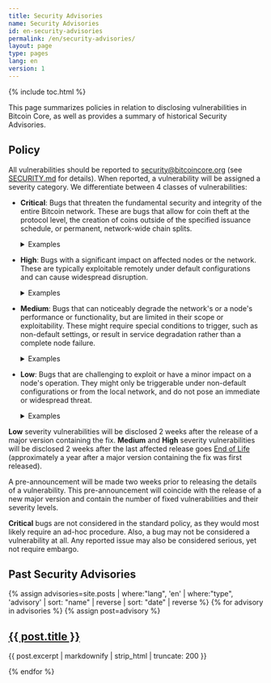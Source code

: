 ```yaml
---
title: Security Advisories
name: Security Advisories
id: en-security-advisories
permalink: /en/security-advisories/
layout: page
type: pages
lang: en
version: 1
---
```

{% include toc.html %}

This page summarizes policies in relation to disclosing vulnerabilities in Bitcoin Core,
as well as provides a summary of historical Security Advisories.

## Policy

All vulnerabilities should be reported to security@bitcoincore.org (see
[SECURITY.md](https://github.com/bitcoin/bitcoin/blob/master/SECURITY.md) for
details). When reported, a vulnerability will be assigned a severity category.
We differentiate between 4 classes of vulnerabilities:
* **Critical**: Bugs that threaten the fundamental security and integrity of the entire Bitcoin
  network. These are bugs that allow for coin theft at the protocol level, the
  creation of coins outside of the specified issuance schedule, or permanent,
  network-wide chain splits.
  <details markdown="1">

  <summary>
  Examples
  </summary>

  * A bug allowing inflating the money supply by spending the same transaction
    output twice within a block ([CVE-2018-17144](/en/2018/09/20/notice/)).
  * A consensus failure where nodes running older software rejected a block that
    newer software accepted due to an underlying database limit, causing a
    network-wide chain split ([BIP
    50](https://github.com/bitcoin/bips/blob/master/bip-0050.mediawiki)).

  </details>
* **High**: Bugs with a significant impact on affected nodes or the network. These are
  typically exploitable remotely under default configurations and can cause
  widespread disruption.
  <details markdown="1">

  <summary>
  Examples
  </summary>

  * A remotely triggerable crash that could take many nodes offline
    ([CVE-2024-35202](/en/2024/10/08/disclose-blocktxn-crash/)).
  * A denial-of-service attack that causes a node to stall for an extended
    period, preventing it from processing new transactions and blocks
    ([CVE-2024-52914](/en/2024/07/03/disclose-orphan-dos/)).
  * A memory exhaustion vulnerability that could be triggered remotely to crash
    nodes by having them store an excessive amount of block headers
    ([CVE-2019-25220](/en/2024/09/18/disclose-headers-oom/)).

  </details>
* **Medium**: Bugs that can noticeably degrade the network's or a node's performance or
  functionality, but are limited in their scope or exploitability. These might
  require special conditions to trigger, such as non-default settings, or result
  in service degradation rather than a complete node failure.
  <details markdown="1">

  <summary>
  Examples
  </summary>

  * A potential Remote Code Execution (RCE) vulnerability on the local network
    that is only exploitable if a non-default feature like UPnP is enabled
    ([CVE-2015-20111](/en/2024/07/03/disclose_upnp_rce/)).
  * A peer could hinder block propagation by sending mutated blocks, delaying the
    reception of new blocks for a node
    ([CVE-2024-52921](/en/2024/10/08/disclose-mutated-blocks-hindering-propagation/)).
  * An attacker announcing a block to a node and then failing to provide it,
    causing the victim node to wait for up to 10 minutes before being able to
    fetch it from another peer
    ([CVE-2024-52922](/en/2024/11/05/cb-stall-hindering-propagation/)).

  </details>
* **Low**: Bugs that are challenging to exploit or have a minor impact on a node's
  operation. They might only be triggerable under non-default configurations or
  from the local network, and do not pose an immediate or widespread threat.
  <details markdown="1">

  <summary>
  Examples
  </summary>

  * A malformed `getdata` message could cause a peer connection to enter an
    infinite loop, consuming CPU but not affecting the node's ability to process
    blocks or handle other peer connections
    ([CVE-2024-52920](/en/2024/07/03/disclose-getdata-cpu/)).
  * A bug in a dependency that could crash a node, but only if a non-default
    feature like UPnP is enabled
    ([CVE-2024-52917](/en/2024/07/31/disclose-upnp-oom/)).
  * A bug that could crash a node, but is extremely difficult to exploit
    ([CVE-2024-52919](/en/2025/04/28/disclose-cve-2024-52919/)).

  </details>

**Low** severity vulnerabilities will be disclosed 2 weeks after the release of a major version
containing the fix. **Medium** and **High** severity vulnerabilities will be disclosed 2 weeks after
the last affected release goes [End of Life](/en/lifecycle/) (approximately a year after a major
version containing the fix was first released).

A pre-announcement will be made two weeks prior to releasing the details of a vulnerability. This
pre-announcement will coincide with the release of a new major version and contain the number of
fixed vulnerabilities and their severity levels.

**Critical** bugs are not considered in the standard policy, as they would most likely require an
  ad-hoc procedure. Also, a bug may not be considered a vulnerability at all. Any reported issue
  may also be considered serious, yet not require embargo.

## Past Security Advisories

{% assign advisories=site.posts | where:"lang", 'en' | where:"type", 'advisory' | sort: "name" | reverse | sort: "date" | reverse %}
{% for advisory in advisories %}
{% assign post=advisory %}
  <article>
    <h2><a href="{{ post.url }}" title="{{ post.title | xml_escape }}">{{ post.title }}</a></h2>
    <p>{{ post.excerpt | markdownify | strip_html | truncate: 200 }}</p>
  </article>
{% endfor %}
